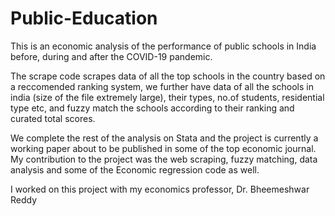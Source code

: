 # Public-Education
This is an economic analysis of the performance of public schools in India before, during and after the COVID-19 pandemic.

The scrape code scrapes data of all the top schools in the country based on a reccomended ranking system, we further have data of all the schools in india 
(size of the file extremely large), their types, no.of students, residential type etc, and fuzzy match the schools according to their ranking and 
curated total scores.

We complete the rest of the analysis on Stata and the project is currently a working paper about to be published in some of the top economic journal.
My contribution to the project was the web scraping, fuzzy matching, data analysis and some of the Economic regression code as well.

I worked on this project with my economics professor, Dr. Bheemeshwar Reddy
